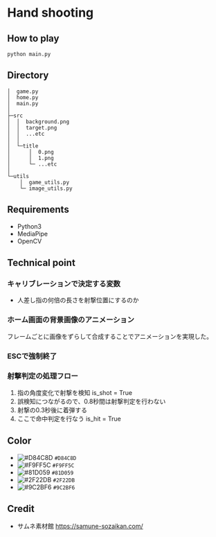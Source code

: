 # Hand shooting

## How to play

```shell
python main.py
```

## Directory

```
│  game.py
│  home.py
│  main.py
│
├─src
│  │  background.png
│  │  target.png
│  │  ...etc
│  │
│  └─title
│      │  0.png
│      │  1.png
│      └─ ...etc
│
└─utils
    │  game_utils.py
    └─ image_utils.py
```

## Requirements

- Python3
- MediaPipe
- OpenCV

## Technical point

### キャリブレーションで決定する変数

- 人差し指の何倍の長さを射撃位置にするのか

### ホーム画面の背景画像のアニメーション

フレームごとに画像をずらして合成することでアニメーションを実現した。

### ESCで強制終了

### 射撃判定の処理フロー

1. 指の角度変化で射撃を検知 is_shot = True
2. 誤検知につながるので、0.8秒間は射撃判定を行わない
3. 射撃の0.3秒後に着弾する
4. ここで命中判定を行なう is_hit = True

## Color

- ![#D84C8D](https://placehold.co/15x15/D84C8D/D84C8D.png) `#D84C8D`
- ![#F9FF5C](https://placehold.co/15x15/F9FF5C/F9FF5C.png) `#F9FF5C`
- ![#81D059](https://placehold.co/15x15/81D059/81D059.png) `#81D059`
- ![#2F22DB](https://placehold.co/15x15/2F22DB/2F22DB.png) `#2F22DB`
- ![#9C2BF6](https://placehold.co/15x15/9C2BF6/9C2BF6.png) `#9C2BF6`


## Credit

- サムネ素材館
https://samune-sozaikan.com/
